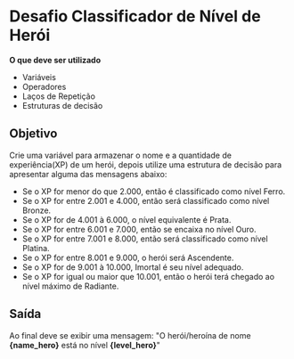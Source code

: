 # Desafio Classificador de Nível de Herói

**O que deve ser utilizado**

- Variáveis 
- Operadores
- Laços de Repetição
- Estruturas de decisão

## Objetivo

Crie uma variável para armazenar o nome e a quantidade de experiência(XP) de um herói, depois utilize uma estrutura de decisão para apresentar alguma das mensagens abaixo:

- Se o XP for menor do que 2.000, então é classificado como nível Ferro.
- Se o XP for entre 2.001 e 4.000, então será classificado como nível Bronze.
- Se o XP for de 4.001 à 6.000, o nível equivalente é Prata.
- Se o XP for entre 6.001 e 7.000, então se encaixa no nível Ouro.
- Se o XP for entre 7.001 e 8.000, então será classificado como nível Platina.
- Se o XP for entre 8.001 e 9.000, o herói será Ascendente.
- Se o XP for de 9.001 à 10.000, Imortal é seu nível adequado.
- Se o XP for igual ou maior que 10.001, então o herói terá chegado ao nível máximo de Radiante.

## Saída

Ao final deve se exibir uma mensagem:
"O herói/heroína de nome **{name_hero}** está no nível **{level_hero}**"